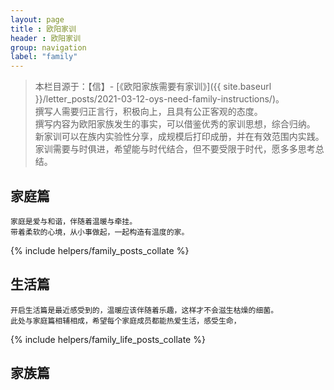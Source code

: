 ```yaml
---
layout: page
title : 欧阳家训
header : 欧阳家训
group: navigation
label: "family"
---
```


> 本栏目源于：【信】- [《欧阳家族需要有家训》]({{ site.baseurl }}/letter_posts/2021-03-12-oys-need-family-instructions/)。<br/>
> 撰写人需要归正言行，积极向上，且具有公正客观的态度。<br/>
> 撰写内容为欧阳家族发生的事实，可以借鉴优秀的家训思想，综合归纳。<br/>
> 新家训可以在族内实验性分享，成规模后打印成册，并在有效范围内实践。<br/>
> 家训需要与时俱进，希望能与时代结合，但不要受限于时代，愿多多思考总结。

## 家庭篇

```
家庭是爱与和谐，伴随着温暖与牵挂。
带着柔软的心境，从小事做起，一起构造有温度的家。
```

{% include helpers/family_posts_collate %}

## 生活篇

```
开启生活篇是最近感受到的，温暖应该伴随着乐趣，这样才不会滋生枯燥的细菌。
此处与家庭篇相辅相成，希望每个家庭成员都能热爱生活，感受生命，
```

{% include helpers/family_life_posts_collate %}

## 家族篇